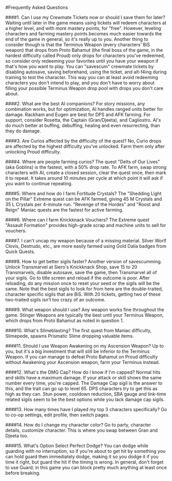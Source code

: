 #Frequently Asked Questions

####1. Can I use my Crewmate Tickets now or should I save them for later?
Waiting until later in the game means using tickets will redeem characters at a higher level, and with more mastery points, for "free". However, leveling characters and farming mastery points becomes much easier towards the end of the game in general, so it's really up to you. Another thing to consider though is that the Terminus Weapon (every characters' BiS weapon) that drops from Proto Bahamut (the final boss of the game, in the hardest difficulty called Proud) only drops for characters you've redeemed, so consider only redeeming your favorites until you have your weapon if that's how you want to play. You can "savescum" crewmate tickets by disabling autosave, saving beforehand, using the ticket, and alt-f4ing during training to test the character. This way you can at least avoid redeeming characters you don't intend to play, and you don't have to worry about filling your possible Terminus Weapon drop pool with drops you don't care about.

####2. What are the best AI companions?
For story missions, any combination works, but for optimization, AI handles ranged units better for damage. Rackham and Eugen are best for DPS and AFK farming. For support, consider Rosetta, the Captain (Gran/Djeeta), and Cagliostro. AI's do much better at buffing, debuffing, healing and even resurrecting, than they do damage.

####3. Are Curios affected by the difficulty of the quest?
No, Curio drops are affected by the highest difficulty you've unlocked. Farm them only after unlocking Proud difficulty.

####4. Where are people farming curios?
The quest "Delts of Our Lives" (aka Goblins) is the fastest, with a 50% drop rate. To AFK farm, swap strong characters with AI, create a closed session, clear the quest once, then mark it to repeat. It takes around 10 minutes per cycle at which point it will ask if you want to continue repeating.

####5. Where and how do I farm Fortitude Crystals?
The "Shedding Light on the Pillar" Extreme quest can be AFK farmed, giving 45 M Crystals and 35 L Crystals per 4-minute run. "Revenge of the Hordes" and "Roost and Reign" Maniac quests are the fastest for active farming.

####6. Where can I farm Knickknack Vouchers?
The Extreme quest "Assault Formation" provides high-grade scrap and machine units to sell for vouchers.

####7. I can't uncap my weapon because of a missing material.
Silver Worlf Clovis, Destrudo, etc., are more easily farmed using Gold Dalia badges from Quick Quests.

####8. How to get better sigils faster?
Another version of savescumming. Unlock Transmarvel at Siero's Knickknack Shop, save 15 to 20 Transmarvels, disable autosave, save the game, then Transmarvel all of your sigils. Go to title screen and reload if the outcome is poor. After reloading, do any mission once to reset your seed or the sigils will be the same. Note that the best sigils to look for from here are the double-traited, character specific sigils that are BiS. With 20 tickets, getting two of these two-traited sigils isn't too crazy of an outcome.

####9. What weapon should I use?
Any weapon works fine throughout the game. Stinger Weapons are typically the best until your Terminus Weapon, which drops from Proto Bahamut as noted in question 1.

####10. What's Slimeblasting?
The first quest from Maniac difficulty, Slimepede, spawns Prismatic Slime dropping valuable items.

####11. Should I use Weapon Awakening on my Ascension Weapon?
Up to you, but it's a big investment that will still be inferior to the Terminus Weapon. If you can manage to defeat Proto Bahamut on Proud difficulty without Awakening your Ascension weapon, farm your Terminus instead.

####12. What's the DMG Cap? How do I know if I'm capped?
Normal hits and skills have a maximum damage. If your attack or skill shows the same number every time, you're capped. The Damage Cap sigil is the answer to this, and the trait can go up to level 65. DPS characters try to get this as high as they can. Stun power, cooldown reduction, SBA gauge and link-time related sigils seem to be the best options while you lack damage cap sigils.

####13. How many times have I played my top 3 characters specifically?
Go to co-op settings, edit profile, then switch pages.

####14. How do I change my character color?
Go to party, character details, customize character. This is where you swap between Gran and Djeeta too.

####15. What's Option Select Perfect Dodge?
You can dodge while guarding with no interruption, so if you're about to get hit by something you can hold guard then immediately dodge, making it so you dodge it if you time it right, but guard the hit if the timing is wrong.
In general, don't forget to use Guard; in this game you can block pretty much anything at least once before breaking.